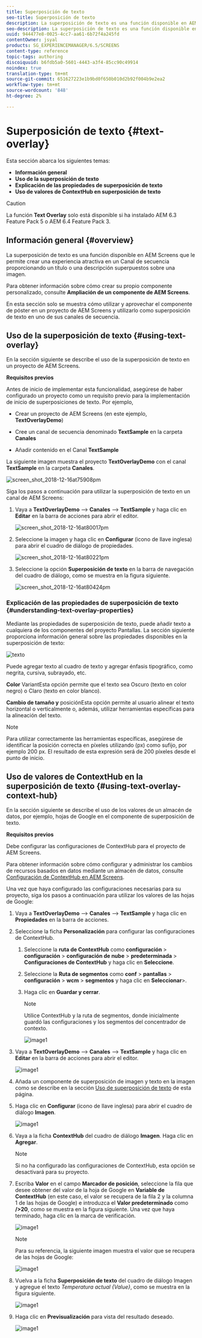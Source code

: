 ```yaml
---
title: Superposición de texto
seo-title: Superposición de texto
description: La superposición de texto es una función disponible en AEM Screens que le permite crear una experiencia atractiva en un Canal de secuencia proporcionando un título o una descripción superpuestos sobre una imagen. Siga esta página para obtener más información.
seo-description: La superposición de texto es una función disponible en AEM Screens que le permite crear una experiencia atractiva en un Canal de secuencia proporcionando un título o una descripción superpuestos sobre una imagen. Siga esta página para obtener más información.
uuid: 944477e8-0025-4cc7-aa61-6b72f4a245fd
contentOwner: jsyal
products: SG_EXPERIENCEMANAGER/6.5/SCREENS
content-type: reference
topic-tags: authoring
discoiquuid: b6fdb5a0-5601-4443-a3f4-85cc90c49914
noindex: true
translation-type: tm+mt
source-git-commit: 651627223e1b9bd0f650b010d2b92f004b9e2ea2
workflow-type: tm+mt
source-wordcount: '848'
ht-degree: 2%

---
```



# Superposición de texto {#text-overlay}

Esta sección abarca los siguientes temas:

* **Información general**
* **Uso de la superposición de texto**
* **Explicación de las propiedades de superposición de texto**
* **Uso de valores de ContextHub en superposición de texto**

>[!CAUTION]
>
>La función **Text Overlay** solo está disponible si ha instalado AEM 6.3 Feature Pack 5 o AEM 6.4 Feature Pack 3.

## Información general {#overview}

La superposición de texto es una función disponible en AEM Screens que le permite crear una experiencia atractiva en un Canal de secuencia proporcionando un título o una descripción superpuestos sobre una imagen.

Para obtener información sobre cómo crear su propio componente personalizado, consulte **Ampliación de un componente de AEM Screens**.

En esta sección solo se muestra cómo utilizar y aprovechar el componente de póster en un proyecto de AEM Screens y utilizarlo como superposición de texto en uno de sus canales de secuencia.

## Uso de la superposición de texto {#using-text-overlay}

En la sección siguiente se describe el uso de la superposición de texto en un proyecto de AEM Screens.

**Requisitos previos**

Antes de inicio de implementar esta funcionalidad, asegúrese de haber configurado un proyecto como un requisito previo para la implementación de inicio de superposiciones de texto. Por ejemplo,

* Crear un proyecto de AEM Screens (en este ejemplo, **TextOverlayDemo**)

* Cree un canal de secuencia denominado **TextSample** en la carpeta **Canales**

* Añadir contenido en el Canal **TextSample**

La siguiente imagen muestra el proyecto **TextOverlayDemo** con el canal **TextSample** en la carpeta **Canales**.

![screen_shot_2018-12-16at75908pm](assets/screen_shot_2018-12-16at75908pm.png)

Siga los pasos a continuación para utilizar la superposición de texto en un canal de AEM Screens:

1. Vaya a **TextOverlayDemo** —> **Canales** —> **TextSample** y haga clic en **Editar** en la barra de acciones para abrir el editor.

   ![screen_shot_2018-12-16at80017pm](assets/screen_shot_2018-12-16at80017pm.png)

1. Seleccione la imagen y haga clic en **Configurar** (icono de llave inglesa) para abrir el cuadro de diálogo de propiedades.

   ![screen_shot_2018-12-16at80221pm](assets/screen_shot_2018-12-16at80221pm.png)

1. Seleccione la opción **Superposición de texto** en la barra de navegación del cuadro de diálogo, como se muestra en la figura siguiente.

   ![screen_shot_2018-12-16at80424pm](assets/screen_shot_2018-12-16at80424pm.png)

### Explicación de las propiedades de superposición de texto {#understanding-text-overlay-properties}

Mediante las propiedades de superposición de texto, puede añadir texto a cualquiera de los componentes del proyecto Pantallas. La sección siguiente proporciona información general sobre las propiedades disponibles en la superposición de texto:

![texto](assets/text.gif)

Puede agregar texto al cuadro de texto y agregar énfasis tipográfico, como negrita, cursiva, subrayado, etc.

**Color** VariantEsta opción permite que el texto sea Oscuro (texto en color negro) o Claro (texto en color blanco).

**Cambio de tamaño y** posiciónEsta opción permite al usuario alinear el texto horizontal o verticalmente o, además, utilizar herramientas específicas para la alineación del texto.

>[!NOTE]
>
>Para utilizar correctamente las herramientas específicas, asegúrese de identificar la posición correcta en píxeles utilizando (px) como sufijo, por ejemplo 200 px. El resultado de esta expresión será de 200 píxeles desde el punto de inicio.

## Uso de valores de ContextHub en la superposición de texto {#using-text-overlay-context-hub}

En la sección siguiente se describe el uso de los valores de un almacén de datos, por ejemplo, hojas de Google en el componente de superposición de texto.

**Requisitos previos**

Debe configurar las configuraciones de ContextHub para el proyecto de AEM Screens.

Para obtener información sobre cómo configurar y administrar los cambios de recursos basados en datos mediante un almacén de datos, consulte [Configuración de ContextHub en AEM Screens](https://docs.adobe.com/content/help/en/experience-manager-screens/user-guide/developing/configuring-context-hub.html).

Una vez que haya configurado las configuraciones necesarias para su proyecto, siga los pasos a continuación para utilizar los valores de las hojas de Google:

1. Vaya a **TextOverlayDemo** —> **Canales** —> **TextSample** y haga clic en **Propiedades** en la barra de acciones.

1. Seleccione la ficha **Personalización** para configurar las configuraciones de ContextHub.

   1. Seleccione la **ruta de ContextHub** como **configuración** > **configuración** > **configuración de nube** > **predeterminada** > **Configuraciones de ContextHub** y haga clic en **Seleccione**.

   1. Seleccione la **Ruta de segmentos** como **conf** > **pantallas** > **configuración** > **wcm** > **segmentos** y haga clic en **Seleccionar**>.

   1. Haga clic en **Guardar y cerrar**.

      >[!NOTE]
      >
      >Utilice ContextHub y la ruta de segmentos, donde inicialmente guardó las configuraciones y los segmentos del concentrador de contexto.

      ![image1](/help/user-guide/assets/text-overlay/text-overlay8.png)

1. Vaya a **TextOverlayDemo** —> **Canales** —> **TextSample** y haga clic en **Editar** en la barra de acciones para abrir el editor.

   ![image1](/help/user-guide/assets/text-overlay/text-overlay1.png)

1. Añada un componente de superposición de imagen y texto en la imagen como se describe en la sección [Uso de superposición de texto](/help/user-guide/text-overlay.md#using-text-overlay) de esta página.

1. Haga clic en **Configurar** (icono de llave inglesa) para abrir el cuadro de diálogo **Imagen**.

   ![image1](/help/user-guide/assets/text-overlay/text-overlay4.png)

1. Vaya a la ficha **ContextHub** del cuadro de diálogo **Imagen**. Haga clic en **Agregar**.

   >[!NOTE]
   >Si no ha configurado las configuraciones de ContextHub, esta opción se desactivará para su proyecto.

1. Escriba **Valor** en el campo **Marcador de posición**, seleccione la fila que desee obtener del valor de la hoja de Google en **Variable de ContextHub** (en este caso, el valor se recupera de la fila 2 y la columna 1 de las hojas de Google) e introduzca el **Valor predeterminado** como **/>20**, como se muestra en la figura siguiente. Una vez que haya terminado, haga clic en la marca de verificación.

   ![image1](/help/user-guide/assets/text-overlay/text-overlay5.png)

   >[!NOTE]
   >Para su referencia, la siguiente imagen muestra el valor que se recupera de las hojas de Google:

   ![image1](/help/user-guide/assets/text-overlay/text-overlay6.png)

1. Vuelva a la ficha **Superposición de texto** del cuadro de diálogo Imagen y agregue el texto *Temperatura actual {Value}*, como se muestra en la figura siguiente.

   ![image1](/help/user-guide/assets/text-overlay/text-overlay7.png)

1. Haga clic en **Previsualización** para vista del resultado deseado.

   ![image1](/help/user-guide/assets/text-overlay/text-overlay10.png)
















